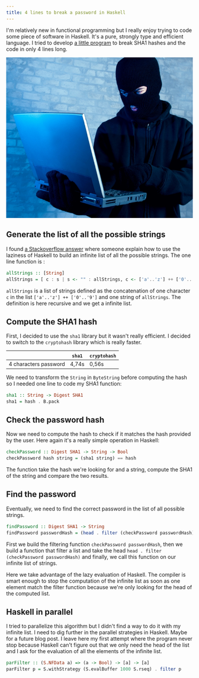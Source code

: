 ```yaml
---
title: 4 lines to break a password in Haskell
---
```


I'm relatively new in functional programming but I really enjoy trying to code some piece of software in Haskell. It's a pure, strongly type and efficient language. I tried to develop [a little program](https://github.com/ThibaudDauce/habreaker) to break SHA1 hashes and the code in only 4 lines long.

<!--more-->

![A random hacker with the crucial black mask and really useful ski gloves to type on a keyboard :-)](/images/hacker.jpg)

## Generate the list of all the possible strings

I found [a Stackoverflow answer](http://stackoverflow.com/questions/9542313/how-to-generate-a-list-of-all-possible-strings-from-shortest-to-longest) where someone explain how to use the laziness of Haskell to build an infinite list of all the possible strings. The one line function is :
```haskell
allStrings :: [String]
allStrings = [ c : s | s <- "" : allStrings, c <- ['a'..'z'] ++ ['0'..'9'] ]
```

`allStrings` is a list of strings defined as the concatenation of one character `c` in the list `['a'..'z'] ++ ['0'..'9']` and one string of `allStrings`. The definition is here recursive and we get a infinite list.

## Compute the SHA1 hash

First, I decided to use the `sha1` library but it wasn't really efficient. I decided to switch to the `cryptohash` library which is really faster.

|                       | `sha1` | `cryptohash` |
|-----------------------|--------|--------------|
| 4 characters password | 4,74s  | 0,56s        |

We need to transform the `String` in `ByteString` before computing the hash so I needed one line to code my SHA1 function:
```haskell
sha1 :: String -> Digest SHA1
sha1 = hash . B.pack
```

## Check the password hash

Now we need to compute the hash to check if it matches the hash provided by the user. Here again it's a really simple operation in Haskell:
```haskell
checkPassword :: Digest SHA1 -> String -> Bool
checkPassword hash string = (sha1 string) == hash
```

The function take the hash we're looking for and a string, compute the SHA1 of the string and compare the two results.

## Find the password

Eventually, we need to find the correct password in the list of all possible strings.
```haskell
findPassword :: Digest SHA1 -> String
findPassword passwordHash = (head . filter (checkPassword passwordHash)) allStrings
```

First we build the filtering function `checkPassword passwordHash`, then we build a function that filter a list and take the head `head . filter (checkPassword passwordHash)` and finally, we call this function on our infinite list of strings.

Here we take advantage of the lazy evaluation of Haskell. The compiler is smart enough to stop the computation of the infinite list as soon as one element match the filter function because we're only looking for the head of the computed list.

## Haskell in parallel

I tried to parallelize this algorithm but I didn't find a way to do it with my infinite list. I need to dig further in the parallel strategies in Haskell. Maybe for a future blog post. I leave here my first attempt where the program never stop because Haskell can't figure out that we only need the head of the list and I ask for the evaluation of all the elements of the infinite list.
```haskell
parFilter :: (S.NFData a) => (a -> Bool) -> [a] -> [a]
parFilter p = S.withStrategy (S.evalBuffer 1000 S.rseq) . filter p
```
